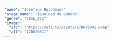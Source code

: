 ```yaml
---
"name": "Josefina Buschmann"
"stage_name": "Igualdad de género"
"genre": "2016_275"
"image":
  "src": "https://mafi.tv/assets/170679341.webp"
  "alt": "170679341"
---
```

